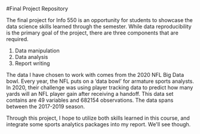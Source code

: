 #Final Project Repository 

The final project for Info 550 is an opportunity for students to showcase the 
data science skills learned through the semester. While data reproducibility 
is the primary goal of the project, there are three components that are required.

1. Data manipulation
2. Data analysis
3. Report writing

The data I have chosen to work with comes from the 2020 NFL Big Data bowl.
Every year, the NFL puts on a ‘data bowl’ for armature sports analysts. In 2020, 
their challenge was using player tracking data to predict how many yards will 
an NFL player gain after receiving a handoff. This data set contains are 49 
variables and 682154 observations. The data spans between the 2017-2019 season.


Through this project, I hope to utilize both skills learned in this course, and 
integrate some sports analytics packages into my report. We'll see though. 